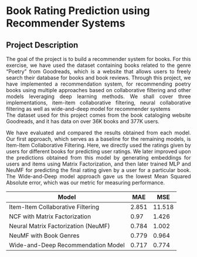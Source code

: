 # Book Rating Prediction using Recommender Systems
## Project Description
<p align="justify">
The goal of the project is to build a recommender system for books. For this exercise, we have used the dataset containing books related to the genre “Poetry” from Goodreads, which is a website that allows users to freely search their database for books and book reviews. Through this project, we have implemented a recommendation
system, for recommending poetry books using multiple approaches based on collaborative filtering and other models leveraging deep learning methods. We shall cover three implementations, item-item collaborative filtering, neural collaborative filtering as well as wide-and-deep model for recommender systems<br> 
The dataset used for this project comes from the book cataloging website Goodreads, and it has data on over 36K books and 377K users.
</p>
<p align="justify">
We have evaluated and compared the results obtained from each model. Our first approach, which serves as a baseline for the remaining models, is Item-Item Collaborative Filtering. Here, we directly used the ratings given by users for different books for predicting user ratings. We later improved upon the predictions obtained from this model by generating embeddings for users and items using Matrix Factorization, and then later trained MLP and NeuMF for predicting the final rating given by a user for a particular book. The Wide-and-Deep model approach gave us the lowest Mean Squared Absolute error, which was our metric for measuring performance.
</p>

|Model|MAE|MSE|
|-----|---|---|
|Item-Item Collaborative Filtering| 2.851| 11.518|
|NCF with Matrix Factorization| 0.97| 1.426|
|Neural Matrix Factorization (NeuMF) |0.784 |1.002|
|NeuMF with Book Genres |0.779| 0.964|
|Wide-and-Deep Recommendation Model| 0.717| 0.774|

